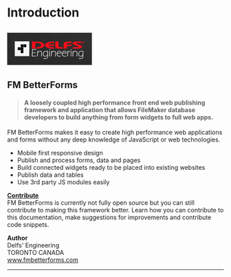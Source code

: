 # Introduction

## ![Delfs' Engineering Logo](.gitbook/assets/1486254174620.png)

## FM BetterForms

> #### A loosely coupled high performance front end web publishing framework and application that allows FileMaker database developers to build anything from form widgets to full web apps.

FM BetterForms makes it easy to create high performance web applications and forms without any deep knowledge of JavaScript or web technologies.

* Mobile first responsive design
* Publish and process forms, data and pages
* Build connected widgets ready to be placed into existing websites
* Publish data and tables
* Use 3rd party JS modules easily

[**Contribute**](https://github.com/DelfsEngineering/fm-betterforms/tree/1e5cebac9f0ebf84cd9c6da06db5abf75ae698ed/misc/contribute.md)\
FM BetterForms is currently not fully open source but you can still contribute to making this framework better. Learn how you can contribute to this documentation, make suggestions for improvements and contribute code snippets.

**Author**\
Delfs' Engineering\
TORONTO CANADA\
www.fmbetterforms.com

***
